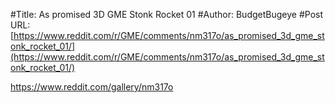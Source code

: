 #Title: As promised 3D GME Stonk Rocket 01
#Author: BudgetBugeye
#Post URL: [https://www.reddit.com/r/GME/comments/nm317o/as_promised_3d_gme_stonk_rocket_01/](https://www.reddit.com/r/GME/comments/nm317o/as_promised_3d_gme_stonk_rocket_01/)


https://www.reddit.com/gallery/nm317o